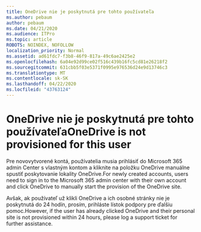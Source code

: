 ```yaml
---
title: OneDrive nie je poskytnutá pre tohto používateľa
ms.author: pebaum
author: pebaum
ms.date: 04/21/2020
ms.audience: ITPro
ms.topic: article
ROBOTS: NOINDEX, NOFOLLOW
localization_priority: Normal
ms.assetid: ad61fdc7-f3b8-46f9-817a-49c6ae2425e2
ms.openlocfilehash: 6a04e92d99ce02f516c439b16fc5cd81e26218f2
ms.sourcegitcommit: 631cbb5f03e5371f0995e976536d24e9d13746c3
ms.translationtype: MT
ms.contentlocale: sk-SK
ms.lasthandoff: 04/22/2020
ms.locfileid: "43763124"
---
```

# <a name="onedrive-is-not-provisioned-for-this-user"></a><span data-ttu-id="ddaa5-102">OneDrive nie je poskytnutá pre tohto používateľa</span><span class="sxs-lookup"><span data-stu-id="ddaa5-102">OneDrive is not provisioned for this user</span></span>

<span data-ttu-id="ddaa5-103">Pre novovytvorené kontá, používatelia musia prihlásiť do Microsoft 365 admin Center s vlastným kontom a kliknite na položku OneDrive manuálne spustiť poskytovanie lokality OneDrive.</span><span class="sxs-lookup"><span data-stu-id="ddaa5-103">For newly created accounts, users need to sign in to the Microsoft 365 admin center with their own account and click OneDrive to manually start the provision of the OneDrive site.</span></span>
  
<span data-ttu-id="ddaa5-104">Avšak, ak používateľ už klikli OneDrive a ich osobné stránky nie je poskytnutá do 24 hodín, prosím, prihláste lístok podpory pre ďalšiu pomoc.</span><span class="sxs-lookup"><span data-stu-id="ddaa5-104">However, if the user has already clicked OneDrive and their personal site is not provisioned within 24 hours, please log a support ticket for further assistance.</span></span>
  

